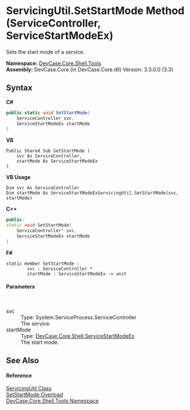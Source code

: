 # ServicingUtil.SetStartMode Method (ServiceController, ServiceStartModeEx)
 

Sets the start mode of a service.

**Namespace:**&nbsp;<a href="N_DevCase_Core_Shell_Tools">DevCase.Core.Shell.Tools</a><br />**Assembly:**&nbsp;DevCase.Core (in DevCase.Core.dll) Version: 3.3.0.0 (3.3)

## Syntax

**C#**<br />
``` C#
public static void SetStartMode(
	ServiceController svc,
	ServiceStartModeEx startMode
)
```

**VB**<br />
``` VB
Public Shared Sub SetStartMode ( 
	svc As ServiceController,
	startMode As ServiceStartModeEx
)
```

**VB Usage**<br />
``` VB Usage
Dim svc As ServiceController
Dim startMode As ServiceStartModeExServicingUtil.SetStartMode(svc, startMode)
```

**C++**<br />
``` C++
public:
static void SetStartMode(
	ServiceController^ svc, 
	ServiceStartModeEx startMode
)
```

**F#**<br />
``` F#
static member SetStartMode : 
        svc : ServiceController * 
        startMode : ServiceStartModeEx -> unit 

```


#### Parameters
&nbsp;<dl><dt>svc</dt><dd>Type: System.ServiceProcess.ServiceController<br />The service.</dd><dt>startMode</dt><dd>Type: <a href="T_DevCase_Core_Shell_ServiceStartModeEx">DevCase.Core.Shell.ServiceStartModeEx</a><br />The start mode.</dd></dl>

## See Also


#### Reference
<a href="T_DevCase_Core_Shell_Tools_ServicingUtil">ServicingUtil Class</a><br /><a href="Overload_DevCase_Core_Shell_Tools_ServicingUtil_SetStartMode">SetStartMode Overload</a><br /><a href="N_DevCase_Core_Shell_Tools">DevCase.Core.Shell.Tools Namespace</a><br />